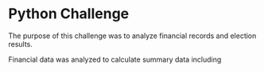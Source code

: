 # Python Challenge

The purpose of this challenge was to analyze financial records and election results.

Financial data was analyzed to calculate summary data including 